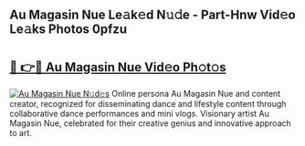 ## Au Magasin Nue Le𝚊k𝚎d N𝚞𝚍e - Part-Hnw Vid𝚎o Le𝚊ks Photos 0pfzu

# <h2><a href="http://fb9ob2.evod.top/?m=Au+Magasin+Nue">🔗 👉🔴 Au Magasin Nue Vid𝚎o Ph𝚘t𝚘s</a></h2>

[![Au Magasin Nue N𝚞d𝚎s](https://i.imgur.com/8V9OHl7.gif)](http://fb9ob2.evod.top/?m=Au+Magasin+Nue)
Online persona Au Magasin Nue and content creator, recognized for disseminating dance and lifestyle content through collaborative dance performances and mini vlogs. Visionary artist Au Magasin Nue, celebrated for their creative genius and innovative approach to art. 
